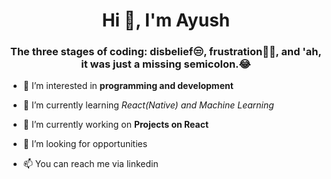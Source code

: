 <h1 align="center">Hi 👋, I'm Ayush</h1>
<h3 align="center">The three stages of coding: disbelief😒, frustration🤦‍♀️, and 'ah, it was just a missing semicolon.😂</h3>

- 👀 I’m interested in **programming and development**

- 🌱 I’m currently learning *React(Native) and Machine Learning*

- 🔭 I’m currently working on **Projects on React**

- 💞️ I’m looking for opportunities

- 📫 You can reach me via linkedin

<!---
ayush1501garg/ayush1501garg is a ✨ special ✨ repository because its `README.md` (this file) appears on your GitHub profile.
You can click the Preview link to take a look at your changes.
--->
